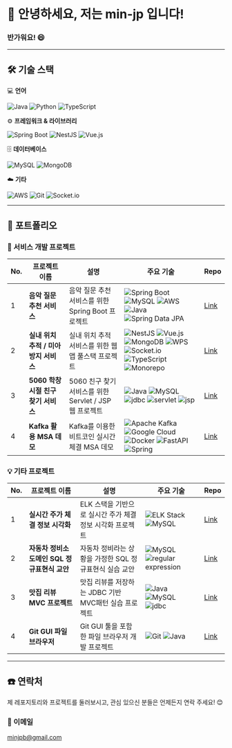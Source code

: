 # 👋 안녕하세요, 저는 **min-jp** 입니다!

### 반가워요! 😄

---

## 🛠️ 기술 스택

💻 **언어**

![Java](https://img.shields.io/badge/java-%23ED8B00.svg?style=for-the-badge&logo=openjdk&logoColor=white)
![Python](https://img.shields.io/badge/Python-3776AB?style=for-the-badge&logo=python&logoColor=white)
![TypeScript](https://img.shields.io/badge/TypeScript-3178C6?style=for-the-badge&logo=typescript&logoColor=white)

⚙️ **프레임워크 & 라이브러리**

![Spring Boot](https://img.shields.io/badge/Spring%20Boot-6DB33F?style=for-the-badge&logo=springboot&logoColor=white)
![NestJS](https://img.shields.io/badge/nestjs-%23E0234E.svg?style=for-the-badge&logo=nestjs&logoColor=white)
![Vue.js](https://img.shields.io/badge/vuejs-%2335495e.svg?style=for-the-badge&logo=vuedotjs&logoColor=%234FC08D)

🗄️ **데이터베이스**

![MySQL](https://img.shields.io/badge/MySQL-4479A1?style=for-the-badge&logo=mysql&logoColor=white)
![MongoDB](https://img.shields.io/badge/MongoDB-47A248?style=for-the-badge&logo=mongodb&logoColor=white)

☁️ **기타**

![AWS](https://img.shields.io/badge/AWS-%23FF9900.svg?style=for-the-badge&logo=amazonwebservices&logoColor=white)
![Git](https://img.shields.io/badge/git-%23F05033.svg?style=for-the-badge&logo=git&logoColor=white)
![Socket.io](https://img.shields.io/badge/Socket.io-black?style=for-the-badge&logo=socket.io&badgeColor=010101)

---

## 📂 포트폴리오

### 🚀 서비스 개발 프로젝트

| No. | 프로젝트 이름 | 설명 | 주요 기술 | Repo |
|-----|-----------|-----|---------|------|
| 1   | **음악 질문 추천 서비스** | 음악 질문 추천 서비스를 위한 Spring Boot 프로젝트 | ![Spring Boot](https://img.shields.io/badge/Spring%20Boot-6DB33F?style=for-the-badge&logo=springboot&logoColor=white) ![MySQL](https://img.shields.io/badge/MySQL-4479A1?style=for-the-badge&logo=mysql&logoColor=white) ![AWS](https://img.shields.io/badge/AWS-%23FF9900.svg?style=for-the-badge&logo=amazonwebservices&logoColor=white) ![Java](https://img.shields.io/badge/java-%23ED8B00.svg?style=for-the-badge&logo=openjdk&logoColor=white) ![Spring Data JPA](https://img.shields.io/badge/Spring%20Data%20JPA-6DB33F?style=for-the-badge&logo=spring&logoColor=white) | [Link](https://github.com/min-jp/MUSIQ_BACK) |
| 2   | **실내 위치 추적 / 미아 방지 서비스** | 실내 위치 추적 서비스를 위한 웹 앱 풀스택 프로젝트 | ![NestJS](https://img.shields.io/badge/nestjs-%23E0234E.svg?style=for-the-badge&logo=nestjs&logoColor=white) ![Vue.js](https://img.shields.io/badge/vuejs-%2335495e.svg?style=for-the-badge&logo=vuedotjs&logoColor=%234FC08D) ![MongoDB](https://img.shields.io/badge/MongoDB-47A248?style=for-the-badge&logo=mongodb&logoColor=white) ![WPS](https://img.shields.io/badge/WPS-006600?style=for-the-badge) ![Socket.io](https://img.shields.io/badge/Socket.io-black?style=for-the-badge&logo=socket.io&badgeColor=010101) ![TypeScript](https://img.shields.io/badge/TypeScript-3178C6?style=for-the-badge&logo=typescript&logoColor=white) ![Monorepo](https://img.shields.io/badge/Monorepo-512BD4?style=for-the-badge) | [Link](https://github.com/min-jp/Lost-Child-Prevention) |
| 3   | **5060 학창 시절 친구 찾기 서비스** |  5060 친구 찾기 서비스를 위한 Servlet / JSP 웹 프로젝트 | ![Java](https://img.shields.io/badge/java-%23ED8B00.svg?style=for-the-badge&logo=openjdk&logoColor=white) ![MySQL](https://img.shields.io/badge/MySQL-4479A1?style=for-the-badge&logo=mysql&logoColor=white) ![jdbc](https://img.shields.io/badge/jdbc-21B352?style=for-the-badge) ![servlet](https://img.shields.io/badge/servlet-21B352?style=for-the-badge) ![jsp](https://img.shields.io/badge/jsp-21B352?style=for-the-badge)  | [Link](https://github.com/min-jp/wefifty) |
| 4   | **Kafka 활용 MSA 데모** | Kafka를 이용한 비트코인 실시간 체결 MSA 데모 | ![Apache Kafka](https://img.shields.io/badge/Apache%20Kafka-000?style=for-the-badge&logo=apachekafka) ![Google Cloud](https://img.shields.io/badge/GoogleCloud-%234285F4.svg?style=for-the-badge&logo=google-cloud&logoColor=white) ![Docker](https://img.shields.io/badge/docker-%230db7ed.svg?style=for-the-badge&logo=docker&logoColor=white) ![FastAPI](https://img.shields.io/badge/FastAPI-005571?style=for-the-badge&logo=fastapi) ![Spring](https://img.shields.io/badge/spring-%236DB33F.svg?style=for-the-badge&logo=spring&logoColor=white) | [Link](https://github.com/min-jp/KAFKA-DEMO) |

### 💡 기타 프로젝트

| No. | 프로젝트 이름 | 설명 | 주요 기술 | Repo |
|-----|-----------|-----|---------|------|
| 1   | **실시간 주가 체결 정보 시각화** | ELK 스택을 기반으로 실시간 주가 체결 정보 시각화 프로젝트 | ![ELK Stack](https://img.shields.io/badge/ELK%20Stack-005571.svg?&style=for-the-badge&logo=elasticstack&logoColor=white) ![MySQL](https://img.shields.io/badge/MySQL-4479A1?style=for-the-badge&logo=mysql&logoColor=white) | [Link](https://github.com/min-jp/DDS) |
| 2   | **자동차 정비소 도메인 SQL 정규표현식 교안** | 자동차 정비라는 상황을 가정한 SQL 정규표현식 실습 교안 | ![MySQL](https://img.shields.io/badge/MySQL-4479A1?style=for-the-badge&logo=mysql&logoColor=white) ![regular expression](https://img.shields.io/badge/regular%20expression-9945FF?style=for-the-badge) | [Link](https://github.com/min-jp/auto_project) |
| 3   | **맛집 리뷰 MVC 프로젝트** | 맛집 리뷰를 저장하는 JDBC 기반 MVC패턴 실습 프로젝트 | ![Java](https://img.shields.io/badge/java-%23ED8B00.svg?style=for-the-badge&logo=openjdk&logoColor=white) ![MySQL](https://img.shields.io/badge/MySQL-4479A1?style=for-the-badge&logo=mysql&logoColor=white) ![jdbc](https://img.shields.io/badge/jdbc-21B352?style=for-the-badge) | [Link](https://github.com/min-jp/RestaurantReview) |
| 4   | **Git GUI 파일브라우저** | Git GUI 툴을 포함한 파일 브라우저 개발 프로젝트 | ![Git](https://img.shields.io/badge/git-%23F05033.svg?style=for-the-badge&logo=git&logoColor=white) ![Java](https://img.shields.io/badge/java-%23ED8B00.svg?style=for-the-badge&logo=openjdk&logoColor=white) | [Link](https://github.com/min-jp/simple_git_gui) |

---

## ☎️ 연락처

제 레포지토리와 프로젝트를 둘러보시고, 관심 있으신 분들은 언제든지 연락 주세요! 😊

### 📧 이메일
minjpb@gmail.com
